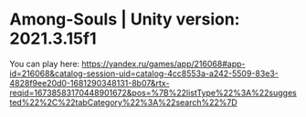 # Among-Souls | Unity version: 2021.3.15f1
You can play here: https://yandex.ru/games/app/216068#app-id=216068&catalog-session-uid=catalog-4cc8553a-a242-5509-83e3-4828f9ee20d0-1681290348131-8b07&rtx-reqid=16738583170448901672&pos=%7B%22listType%22%3A%22suggested%22%2C%22tabCategory%22%3A%22search%22%7D
